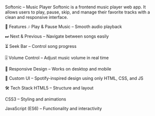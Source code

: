 Softonic – Music Player
Softonic is a frontend music player web app.
It allows users to play, pause, skip, and manage their favorite tracks with a clean and responsive interface.

🚀 Features
🎶 Play & Pause Music – Smooth audio playback

⏭ Next & Previous – Navigate between songs easily

⏳ Seek Bar – Control song progress

🎚 Volume Control – Adjust music volume in real time

📱 Responsive Design – Works on desktop and mobile

🎨 Custom UI – Spotify-inspired design using only HTML, CSS, and JS

🛠 Tech Stack
HTML5 – Structure and layout

CSS3 – Styling and animations

JavaScript (ES6) – Functionality and interactivity
